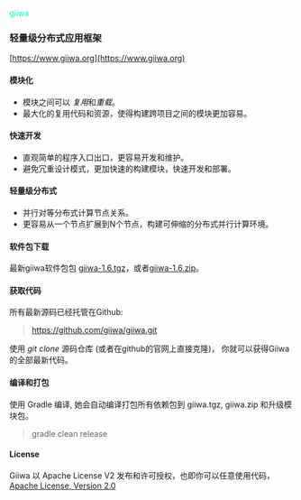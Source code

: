 <font color="#00ffd6bf">giiwa</font>
### 轻量级分布式应用框架 
[https://www.giiwa.org](https://www.giiwa.org)

#### 模块化
* 模块之间可以 *复用*和*重载*。
* 最大化的复用代码和资源，使得构建跨项目之间的模块更加容易。

#### 快速开发
* 直观简单的程序入口出口，更容易开发和维护。
* 避免冗重设计模式，更加快速的构建模块，快速开发和部署。

#### 轻量级分布式
* 并行对等分布式计算节点关系。
* 更容易从一个节点扩展到N个节点，构建可伸缩的分布式并行计算环境。

#### 软件包下载
最新giiwa软件包包 [giiwa-1.6.tgz](https://www.giiwa.org/archive/giiwa-1.6.tgz)，或者[giiwa-1.6.zip](https://www.giiwa.org/archive/giiwa-1.6.zip)。

#### 获取代码
所有最新源码已经托管在Github:
> https://github.com/giiwa/giiwa.git

使用 *git clone* 源码仓库 (或者在github的官网上直接克隆)， 你就可以获得Giiwa的全部最新代码。

#### 编译和打包
使用 Gradle 编译, 她会自动编译打包所有依赖包到 giiwa.tgz, giiwa.zip 和升级模块包。
> gradle clean release


#### License
Giiwa 以 Apache License V2 发布和许可授权，也即你可以任意使用代码， [Apache License, Version 2.0](http://www.apache.org/licenses/LICENSE-2.0.html)
